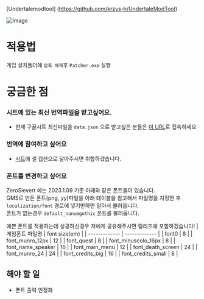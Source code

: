 
 [Undertalemodtool] (https://github.com/krzys-h/UndertaleModTool)
 
![image](https://user-images.githubusercontent.com/49047211/211140923-dc7e57d7-4462-451f-b88d-28440b2fe79f.png)

# 적용법
게임 설치폴더에 `압축 해제`후 `Patcher.exe` 실행 

# 궁금한 점
### 시트에 있는 최신 번역파일을 받고싶어요.
- 현재 구글시트 최신파일을 `data.json` 으로 받고싶은 분들은 [이 URL](https://script.google.com/macros/s/AKfycbzoZLc9oaBV6Lq94WZ-3sg_bX0d_yi0_O2rJVhsSYNbwdoTBfiif7WwFR6CZIjEzjLjHQ/exec)로 접속하세요

### 번역에 참여하고 싶어요 
- [시트](https://docs.google.com/spreadsheets/d/1w2JjxpPBwynLhu69edHGjCwjLX0muLK1cXzwzj8Sfrc/edit#gid=360281631)에 셀 캡션으로 달아주시면
취합하겠습니다. 

### 폰트를 변경하고 싶어요
ZeroSievert 에는 2023.1.09 기준 아래와 같은 폰트들이 있습니다.   
GMS로 만든 폰트(png, yy)파일을 아래 테이블을 참고해서 파일명을 지정한 후  
`localization/font` 경로에 넣기만하면 알아서 불러옵니다.  
폰트가 없는경우 `default_nanumgothic` 폰트를 불러옵니다.  

예쁜 폰트를 적용하는데 성공하신경우 저에게 공유해주시면 릴리즈에 포함하겠습니다!
| 게임폰트 파일명  | font size(em) |
| ------------- | ------------- |
| font0  | 8  |
| font_munro_12px  | 12 |
| font_quest  | 8 |
| font_minuscolo_16px  | 8  |
| font_name_speaker  | 16  |
| font_main_menu  | 12  |
| font_death_screen | 24  |
| font_munro_24  | 24 |
| font_credits_big  | 16  |
| font_credits_small  | 8  |
 

## 해야 할 일 
- 폰트 출력 안정화 
